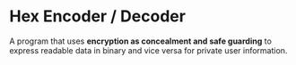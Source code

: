 # Hex Encoder / Decoder
A program that uses **encryption as concealment and safe guarding** to express readable data in binary and vice versa for private user information.
